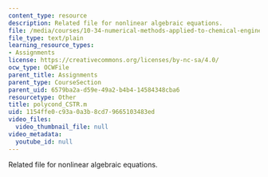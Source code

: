 ```yaml
---
content_type: resource
description: Related file for nonlinear algebraic equations.
file: /media/courses/10-34-numerical-methods-applied-to-chemical-engineering-fall-2005/1154ffe0c93a0a3b8cd79665103483ed_polycond_CSTR.m
file_type: text/plain
learning_resource_types:
- Assignments
license: https://creativecommons.org/licenses/by-nc-sa/4.0/
ocw_type: OCWFile
parent_title: Assignments
parent_type: CourseSection
parent_uid: 6579ba2a-d59e-49a2-b4b4-14584348cba6
resourcetype: Other
title: polycond_CSTR.m
uid: 1154ffe0-c93a-0a3b-8cd7-9665103483ed
video_files:
  video_thumbnail_file: null
video_metadata:
  youtube_id: null
---
```

Related file for nonlinear algebraic equations.